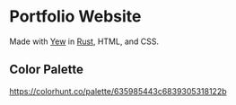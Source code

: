 # Portfolio Website

Made with [Yew](https://yew.rs/) in [Rust](https://www.rust-lang.org/), HTML, and CSS.

## Color Palette

<https://colorhunt.co/palette/635985443c6839305318122b>
